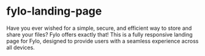 # fylo-landing-page
Have you ever wished for a simple, secure, and efficient way to store and share your files? Fylo offers exactly that! This is a fully responsive landing page for Fylo, designed to provide users with a seamless experience across all devices.
